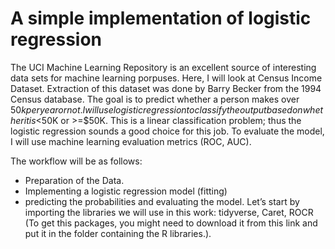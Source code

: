 
# A simple implementation of logistic regression

The UCI Machine Learning Repository is an excellent source of interesting data sets for machine learning porpuses. Here, I will look at Census Income Dataset. Extraction of this dataset was done by Barry Becker from the 1994 Census database. The goal is to predict whether a person makes over $50k per year or not. I will use logistic regression to classify the output based on whether it is <$50K or >=$50K. This is a linear classification problem; thus the logistic regression sounds a good choice for this job. To evaluate the model, I will use machine learning evaluation metrics (ROC, AUC).

The workflow will be as follows:
- Preparation of the Data.
- Implementing a logistic regression model (fitting)
- predicting the probabilities and evaluating the model.
Let’s start by importing the libraries we will use in this work: tidyverse, Caret, ROCR (To get this packages, you might need to download it from this link and put it in the folder containing the R libraries.).
